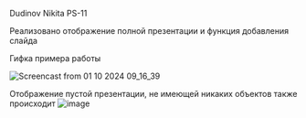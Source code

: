 Dudinov Nikita PS-11

Реализовано отображение полной презентации и функция добавления слайда

Гифка примера работы

![Screencast from 01 10 2024 09_16_39](https://github.com/user-attachments/assets/1a5e24ea-a8f2-4407-ae1b-93e7cff04853)

Отображение пустой презентации, не имеющей никаких объектов также происходит
![image](https://github.com/user-attachments/assets/d947cb82-a3c7-4f17-9881-98d2e44de8f8)






